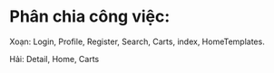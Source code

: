 # Phân chia công việc:

Xoạn: Login, Profile, Register, Search, Carts, index, HomeTemplates.

Hải: Detail, Home, Carts

